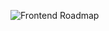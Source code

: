 ![Frontend Roadmap](http://www.plantuml.com/plantuml/proxy?cache=no&src=https://raw.githubusercontent.com/cmgPu/Frontend-Roadmap/roadmap/roadmapUML.wsd)
